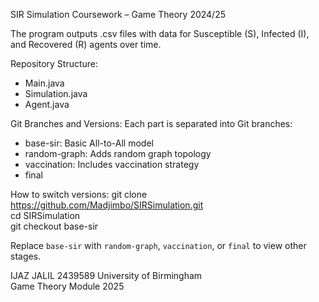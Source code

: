 SIR Simulation Coursework – Game Theory 2024/25

The program outputs .csv files with data for Susceptible (S), Infected (I), and Recovered (R) agents over time.

Repository Structure:
- Main.java
- Simulation.java
- Agent.java


Git Branches and Versions:
Each part is separated into Git branches:
- base-sir: Basic All-to-All model
- random-graph: Adds random graph topology
- vaccination: Includes vaccination strategy
- final

How to switch versions:
git clone https://github.com/Madjimbo/SIRSimulation.git  
cd SIRSimulation  
git checkout base-sir

Replace `base-sir` with `random-graph`, `vaccination`, or `final` to view other stages.

IJAZ JALIL
2439589
University of Birmingham  
Game Theory Module 2025
